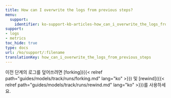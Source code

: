 ```yaml
---
title: How can I overwrite the logs from previous steps?
menu:
  support:
    identifier: ko-support-kb-articles-how_can_i_overwrite_the_logs_from_previous_steps
support:
- logs
- metrics
toc_hide: true
type: docs
url: /ko/support/:filename
translationKey: how_can_i_overwrite_the_logs_from_previous_steps
---
```

이전 단계의 로그를 덮어쓰려면 [forking]({{< relref path="guides/models/track/runs/forking.md" lang="ko" >}}) 및 [rewind]({{< relref path="guides/models/track/runs/rewind.md" lang="ko" >}})를 사용하세요.

